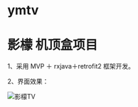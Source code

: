 # ymtv
影檬 机顶盒项目
===========
1、采用 MVP ＋ rxjava＋retrofit2 框架开发。

2、界面效果：

![](https://github.com/innocall/ymtv/blob/master/img/main.gif "影檬TV")



